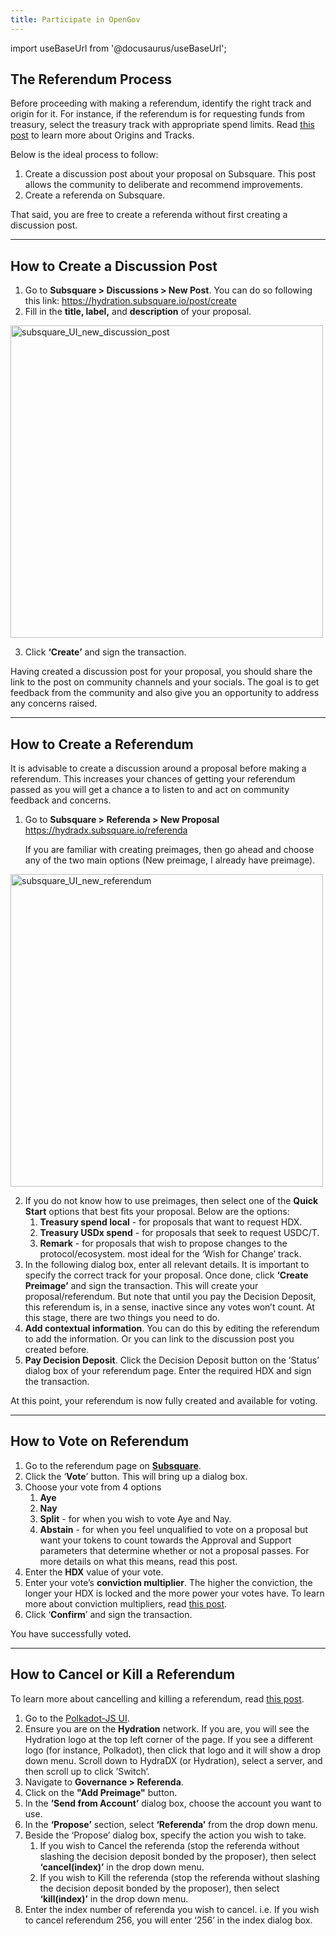 ```yaml
---
title: Participate in OpenGov
---
```


import useBaseUrl from '@docusaurus/useBaseUrl';

## **The Referendum Process**

Before proceeding with making a referendum, identify the right track and origin for it. For instance, if the referendum is for requesting funds from treasury, select the treasury track with appropriate spend limits. Read [this post](/community/opengov) to learn more about Origins and Tracks.

Below is the ideal process to follow:

1. Create a discussion post about your proposal on Subsquare. This post allows the community to deliberate and recommend improvements.
2. Create a referenda on Subsquare.

That said, you are free to create a referenda without first creating a discussion post.

---

## **How to Create a Discussion Post**

1. Go to **Subsquare > Discussions > New Post**. You can do so following this link: [https://](https://hydradx.subsquare.io/post/create)[hydration.subsquare.io/post/create](https://hydration.subsquare.io/post/create)
2. Fill in the **title, label,** and **description** of your proposal.

<div style={{textAlign: 'center'}}>
  <img alt="subsquare_UI_new_discussion_post" src={useBaseUrl('/opengov_tutorials/new_discussion_post.jpg')} width="500px" />
</div>

3. Click **‘Create’** and sign the transaction.

Having created a discussion post for your proposal, you should share the link to the post on community channels and your socials. The goal is to get feedback from the community and also give you an opportunity to address any concerns raised.

---

## **How to Create a Referendum**

It is advisable to create a discussion around a proposal before making a referendum. This increases your chances of getting your referendum passed as you will get a chance a to listen to and act on community feedback and concerns.

1. Go to **Subsquare > Referenda > New Proposal** https://hydradx.subsquare.io/referenda
    
    If you are familiar with creating preimages, then go ahead and choose any of the two main options (New preimage, I already have preimage).

<div style={{textAlign: 'center'}}>
<img alt="subsquare_UI_new_referendum" src={useBaseUrl('/opengov_tutorials/new_referendum.jpg')} width="500px" />
</div>
    
2. If you do not know how to use preimages, then select one of the **Quick Start** options that best fits your proposal. Below are the options:
    1. **Treasury spend local** - for proposals that want to request HDX.
    2. **Treasury USDx spend** - for proposals that seek to request USDC/T.
    3. **Remark** - for proposals that wish to propose changes to the protocol/ecosystem. most ideal for the ‘Wish for Change’ track.
3. In the following dialog box, enter all relevant details. It is important to specify the correct track for your proposal. Once done, click **‘Create Preimage’** and sign the transaction. This will create your proposal/referendum. But note that until you pay the Decision Deposit, this referendum is, in a sense, inactive since any votes won’t count. At this stage, there are two things you need to do.
4. **Add contextual information**. You can do this by editing the referendum to add the information. Or you can link to the discussion post you created before.
6. **Pay Decision Deposit**. Click the Decision Deposit button on the ’Status’ dialog box of your referendum page. Enter the required HDX and sign the transaction.

At this point, your referendum is now fully created and available for voting.

---

## **How to Vote on Referendum**

1. Go to the referendum page on **[Subsquare](https://hydradx.subsquare.io/democracy/referenda)**.
2. Click the ‘**Vote**’ button. This will bring up a dialog box.
3. Choose your vote from 4 options
    1. **Aye**
    2. **Nay**
    3. **Split** - for when you wish to vote Aye and Nay.
    4. **Abstain** - for when you feel unqualified to vote on a proposal but want your tokens to count towards the Approval and Support parameters that determine whether or not a proposal passes. For more details on what this means, read this post.
4. Enter the **HDX** value of your vote.
5. Enter your vote’s **conviction multiplier**. The higher the conviction, the longer your HDX is locked and the more power your votes have. To learn more about conviction multipliers, read [this post](/community/opengov).
6. Click ‘**Confirm**’ and sign the transaction.

You have successfully voted.

---

## **How to Cancel or Kill a Referendum**

To learn more about cancelling and killing a referendum, read [this post](/community/opengov).

1. Go to the [Polkadot-JS UI](https://polkadot.js.org/apps/).
2. Ensure you are on the **Hydration** network. If you are, you will see the Hydration logo at the top left corner of the page. If you see a different logo (for instance, Polkadot), then click that logo and it will show a drop down menu. Scroll down to HydraDX (or Hydration), select a server, and then scroll up to click ’Switch’.
3. Navigate to **Governance > Referenda**.
4. Click on the **"Add Preimage"** button.
5. In the **’Send from Account’** dialog box, choose the account you want to use.
6. In the **‘Propose’** section, select **‘Referenda’** from the drop down menu.
7. Beside the ‘Propose’ dialog box, specify the action you wish to take.
    1. If you wish to Cancel the referenda (stop the referenda without slashing the decision deposit bonded by the proposer), then select **‘cancel(index)’** in the drop down menu.
    2. If you wish to Kill the referenda (stop the referenda without slashing the decision deposit bonded by the proposer), then select **‘kill(index)’** in the drop down menu.
8. Enter the index number of referenda you wish to cancel. i.e. If you wish to cancel referendum 256, you will enter ‘256’ in the index dialog box.